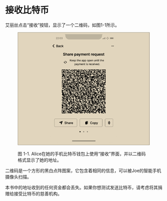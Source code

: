 # 接收比特币

艾丽丝点击“接收”按钮，显示了一个二维码，如图1-1所示。

 

<figure><img src="../../.gitbook/assets/1.1.png" alt=""><figcaption><p>图 1-1. Alice在她的手机比特币钱包上使用“接收”界面，并以二维码格式显示了她的地址。</p></figcaption></figure>

二维码是一个方形的黑白点阵图案，它包含着相同的信息，可以被Joe的智能手机摄像头扫描。

本书中的地址收到的任何资金都会丢失。如果你想测试发送比特币，请考虑将其捐赠给接受比特币的慈善机构。
